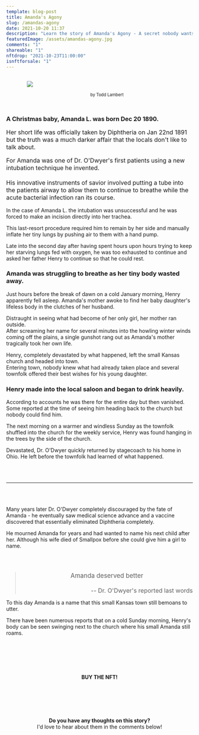 ```yaml
---
template: blog-post
title: Amanda's Agony
slug: /amandas-agony
date: 2021-10-20 11:37
description: "Learn the story of Amanda's Agony - A secret nobody wants to talk about, a doctor that lost his way and a town that never recovered."
featuredImage: /assets/amandas-agony.jpg
comments: "1"
shareable: "1"
nftdrop: "2021-10-23T11:00:00"
isnftforsale: "1"
---
```


<div style="position:relative; top:0; display: flex; flex-direction:column; justify-content: center; margin-left:8%; margin-bottom:2rem; padding:1rem; font-size:.7rem; text-align:center;"><img src="/assets/amandas-agony-promo-header.jpg" /><br />by Todd Lambert</div>

<div class="megacall" style="font-size:1rem;">
<p><strong>A Christmas baby, Amanda L. was born Dec 20 1890.</strong></p>

<p>Her short life was officially taken by Diphtheria on Jan 22nd 1891 but the truth was a much darker affair that the locals don't like to talk about.</p>

<p>For Amanda was one of Dr. O'Dwyer's first patients using a new intubation technique he invented.
<br /><br />
His innovative instruments of savior involved putting a tube into the patients airway to allow them to continue to breathe while the acute bacterial infection ran its course.</p>
</div>

<p>In the case of Amanda L. the intubation was unsuccessful and he was forced to make an incision directly into her trachea.</p>

<p>This last-resort procedure required him to remain by her side and manually inflate her tiny lungs by pushing air to them with a hand pump.</p>

<p>Late into the second day after having spent hours upon hours trying to keep her starving lungs fed with oxygen, he was too exhausted to continue and asked her father Henry to continue so that he could rest.</p>

<h3> Amanda was struggling to breathe as her tiny body wasted away.</h3>

<p>Just hours before the break of dawn on a cold January morning, Henry apparently fell asleep. Amanda's mother awoke to find her baby daughter's lifeless body in the clutches of her husband.</p>

<p>Distraught in seeing what had become of her only girl, her mother ran outside.
<br />
After screaming her name for several minutes into the howling winter winds coming off the plains, a single gunshot rang out as Amanda's mother tragically took her own life.</p>

<p>Henry, completely devastated by what happened, left the small Kansas church and headed into town.
<br />
Entering town, nobody knew what had already taken place and several townfolk offered their best wishes for his young daughter.</p>

<h3> Henry made into the local saloon and began to drink heavily.</h3>

<p>According to accounts he was there for the entire day but then vanished.
<br />
Some reported at the time of seeing him heading back to the church but nobody could find him.</p>

<p>The next morning on a warmer and windless Sunday as the townfolk shuffled into the church for the weekly service, Henry was found hanging in the trees by the side of the church.</p>

<p>Devastated, Dr. O'Dwyer quickly returned by stagecoach to his home in Ohio. He left before the townfolk had learned of what happened.</p>


<br /><br />
<hr />
<br /><br />


<p>Many years later Dr. O'Dwyer completely discouraged by the fate of Amanda - he eventually saw medical science advance and a vaccine discovered that essentially eliminated Diphtheria completely.</p>


<p>He mourned Amanda for years and had wanted to name his next child after her. Although his wife died of Smallpox before she could give him a girl to name.</p>
<br /><br />
<blockquote>
<div style="text-align:center; font-size:120%">Amanda deserved better</div<br><br><br />
<div style="text-align: right; font-size:1rem">-- Dr. O'Dwyer's reported last words</div>
</blockquote>

<p>To this day Amanda is a name that this small Kansas town still bemoans to utter.</p>

<div class="megacall">There have been numerous reports that on a cold Sunday morning, Henry's body can be seen swinging next to the church where his small Amanda still roams.</div>

<br /><br />
<br /><br />

<h4 class="neonText" style="text-align: center;">BUY THE NFT!</h4>
<nft-card contractAddress="0x495f947276749ce646f68ac8c248420045cb7b5e" tokenId="14583650834310525071617320783641503123203461641321595508191183246703760244737"> </nft-card>

  
<br /><br />
<br /><br />


<p style="text-align:center;"><strong>Do you have any thoughts on this story?</strong>
<br />I'd love to hear about them in the comments below!</p>